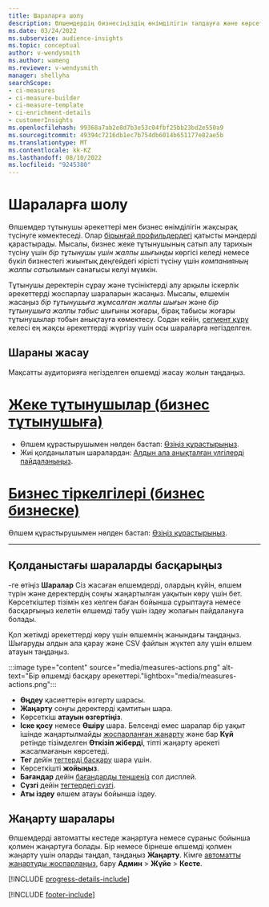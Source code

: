 ```yaml
---
title: Шараларға шолу
description: Өлшемдердің бизнесіңіздің өнімділігін талдауға және көрсетуге қалай көмектесетінін біліңіз.
ms.date: 03/24/2022
ms.subservice: audience-insights
ms.topic: conceptual
author: v-wendysmith
ms.author: wameng
ms.reviewer: v-wendysmith
manager: shellyha
searchScope:
- ci-measures
- ci-measure-builder
- ci-measure-template
- ci-enrichment-details
- customerInsights
ms.openlocfilehash: 99368a7ab2e8d7b3e53c04fbf25bb23bd2e550a9
ms.sourcegitcommit: 49394c7216db1ec7b754db6014b651177e82ae5b
ms.translationtype: MT
ms.contentlocale: kk-KZ
ms.lasthandoff: 08/10/2022
ms.locfileid: "9245380"
---
```

# <a name="measures-overview"></a>Шараларға шолу

Өлшемдер тұтынушы әрекеттері мен бизнес өнімділігін жақсырақ түсінуге көмектеседі. Олар [бірыңғай профильдердегі](data-unification.md) қатысты мәндерді қарастырады. Мысалы, бизнес жеке тұтынушының сатып алу тарихын түсіну үшін *бір тұтынушы үшін жалпы шығынды* көргісі келеді немесе бүкіл бизнестегі жиынтық деңгейдегі кірісті түсіну үшін *компанияның жалпы сатылымын* санағысы келуі мүмкін.

Тұтынушы деректерін сұрау және түсініктерді алу арқылы іскерлік әрекеттерді жоспарлау шараларын жасаңыз. Мысалы, өлшемін жасаңыз *бір тұтынушыға жұмсалған жалпы шығын* және *бір тұтынушыға жалпы табыс* шығыны жоғары, бірақ табысы жоғары тұтынушылар тобын анықтауға көмектесу. Содан кейін, [сегмент құру](segments.md) келесі ең жақсы әрекеттерді жүргізу үшін осы шараларға негізделген.

## <a name="create-a-measure"></a>Шараны жасау

Мақсатты аудиторияға негізделген өлшемді жасау жолын таңдаңыз.

# <a name="individual-consumers-b-to-c"></a>[Жеке тұтынушылар (бизнес тұтынушыға)](#tab/b2c)

- Өлшем құрастырушымен нөлден бастап: [Өзіңіз құрастырыңыз](measure-builder.md).
- Жиі қолданылатын шаралардан: [Алдын ала анықталған үлгілерді пайдаланыңыз](measure-templates.md).

# <a name="business-accounts-b-to-b"></a>[Бизнес тіркелгілері (бизнес бизнеске)](#tab/b2b)

Өлшем құрастырушымен нөлден бастап: [Өзіңіз құрастырыңыз](measure-builder.md).

---

## <a name="manage-existing-measures"></a>Қолданыстағы шараларды басқарыңыз

-ге өтіңіз **Шаралар** Сіз жасаған өлшемдерді, олардың күйін, өлшем түрін және деректердің соңғы жаңартылған уақытын көру үшін бет. Көрсеткіштер тізімін кез келген баған бойынша сұрыптауға немесе басқарғыңыз келетін өлшемді табу үшін іздеу жолағын пайдалануға болады.

Қол жетімді әрекеттерді көру үшін өлшемнің жанындағы таңдаңыз. Шығаруды алдын ала қарау және CSV файлын жүктеп алу үшін өлшем атауын таңдаңыз.

:::image type="content" source="media/measures-actions.png" alt-text="Бір өлшемді басқару әрекеттері."lightbox="media/measures-actions.png":::

- **Өңдеу** қасиеттерін өзгерту шарасы.
- **Жаңарту** соңғы деректерді қамтитын шара.
- Көрсеткіш **атауын өзгертіңіз**.
- **Іске қосу** немесе **Өшіру** шара. Белсенді емес шаралар бір уақыт ішінде жаңартылмайды [жоспарланған жаңарту](schedule-refresh.md) және бар **Күй** ретінде тізімделген **Өткізіп жіберді**, тіпті жаңарту әрекеті жасалмағанын көрсетеді.
- **Тег** дейін [тегтерді басқару](work-with-tags-columns.md#manage-tags) шара үшін.
- Көрсеткішті **жойыңыз**.
- **Бағандар** дейін [бағандарды теңшеңіз](work-with-tags-columns.md#customize-columns) сол дисплей.
- **Сүзгі** дейін [тегтердегі сүзгі](work-with-tags-columns.md#filter-on-tags).
- **Аты іздеу** өлшем атауы бойынша іздеу.

## <a name="refresh-measures"></a>Жаңарту шаралары

Өлшемдерді автоматты кестеде жаңартуға немесе сұраныс бойынша қолмен жаңартуға болады. Бір немесе бірнеше өлшемді қолмен жаңарту үшін оларды таңдап, таңдаңыз **Жаңарту**. Кімге [автоматты жаңартуды жоспарлаңыз](schedule-refresh.md), бару **Админ** > **Жүйе** > **Кесте**.

[!INCLUDE [progress-details-include](includes/progress-details-pane.md)]

[!INCLUDE [footer-include](includes/footer-banner.md)]
